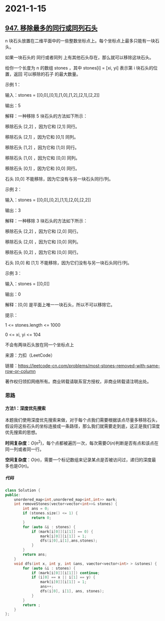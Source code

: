 # 2021-1-15

## [947. 移除最多的同行或同列石头](https://leetcode-cn.com/problems/most-stones-removed-with-same-row-or-column/)

n 块石头放置在二维平面中的一些整数坐标点上。每个坐标点上最多只能有一块石头。

如果一块石头的 同行或者同列 上有其他石头存在，那么就可以移除这块石头。

给你一个长度为 n 的数组 stones ，其中 stones[i] = [xi, yi] 表示第 i 块石头的位置，返回 可以移除的石子 的最大数量。 

示例 1：

输入：stones = [[0,0],[0,1],[1,0],[1,2],[2,1],[2,2]]

输出：5

解释：一种移除 5 块石头的方法如下所示：

移除石头 [2,2] ，因为它和 [2,1] 同行。

移除石头 [2,1] ，因为它和 [0,1] 同列。

移除石头 [1,2] ，因为它和 [1,0] 同行。

移除石头 [1,0] ，因为它和 [0,0] 同列。

移除石头 [0,1] ，因为它和 [0,0] 同行。

石头 [0,0] 不能移除，因为它没有与另一块石头同行/列。

示例 2：

输入：stones = [[0,0],[0,2],[1,1],[2,0],[2,2]]

输出：3

解释：一种移除 3 块石头的方法如下所示：

移除石头 [2,2] ，因为它和 [2,0] 同行。

移除石头 [2,0] ，因为它和 [0,0] 同列。

移除石头 [0,2] ，因为它和 [0,0] 同行。

石头 [0,0] 和 [1,1] 不能移除，因为它们没有与另一块石头同行/列。

示例 3：

输入：stones = [[0,0]]

输出：0

解释：[0,0] 是平面上唯一一块石头，所以不可以移除它。

提示：

1 <= stones.length <= 1000

0 <= xi, yi <= 104

不会有两块石头放在同一个坐标点上

来源：力扣（LeetCode）

链接：https://leetcode-cn.com/problems/most-stones-removed-with-same-row-or-column

著作权归领扣网络所有。商业转载请联系官方授权，非商业转载请注明出处。



### 思路

#### 方法1：深度优先搜索



本题我们使用深度优先搜索来做，对于每个点我们需要根据该点尽量多移除石头，假设将这些石头的坐标连接成一条路径，那么我们就需要走到底，这正是我们深度优先搜索的思想。



**时间复杂度**：$O(n^2)$，每个点都被遍历一次，每次需要$O(n)$判断是否有点和该点在同一列或者同一行。

**空间复杂度**：$O(n)$，需要一个标记数组来记录某点是否被访问过，递归的深度最多也是$O(n)$。

##### 代码

```cpp
class Solution {
public:
    unordered_map<int,unordered_map<int,int>> mark;
    int removeStones(vector<vector<int>>& stones) {
        int ans = 0;
        if (stones.size() <= 1) {
            return 0;
        }
        for (auto &i : stones) {
            if (mark[i[0]][i[1]] == 0) {
                mark[i[0]][i[1]] = 1;
                dfs(i[0],i[1],ans,stones);
            }
        }
        return ans;
    }
    void dfs(int x, int y, int &ans, vaector<vector<int> > &stones) {
        for (auto &i : stones) {
            if (mark[i[0]][i[1]]) continue;
            if (i[0] == x || i[1] == y) {
                mark[i[0]][i[1]] = 1;
                ans++;
                dfs(i[0], i[1], ans, stones);
            }
        }
        return ;
    }
};
```

